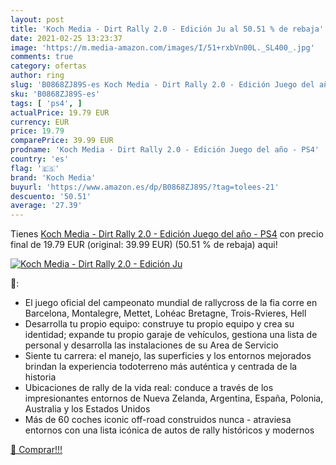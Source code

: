 ```yaml
---
layout: post
title: 'Koch Media - Dirt Rally 2.0 - Edición Ju al 50.51 % de rebaja'
date: 2021-02-25 13:23:37
image: 'https://m.media-amazon.com/images/I/51+rxbVn00L._SL400_.jpg'
comments: true
category: ofertas
author: ring
slug: 'B0868ZJ89S-es Koch Media - Dirt Rally 2.0 - Edición Juego del año - PS4'
sku: 'B0868ZJ89S-es'
tags: [ 'ps4', ]
actualPrice: 19.79 EUR
currency: EUR
price: 19.79
comparePrice: 39.99 EUR
prodname: 'Koch Media - Dirt Rally 2.0 - Edición Juego del año - PS4'
country: 'es'
flag: '🇪🇸'
brand: 'Koch Media'
buyurl: 'https://www.amazon.es/dp/B0868ZJ89S/?tag=tolees-21'
descuento: '50.51'
average: '27.39'
---
```


Tienes [Koch Media - Dirt Rally 2.0 - Edición Juego del año - PS4](https://www.amazon.es/dp/B0868ZJ89S/?tag=tolees-21) con precio final de  19.79 EUR (original: 39.99 EUR) (50.51 %  de rebaja) aqui!

[![Koch Media - Dirt Rally 2.0 - Edición Ju](https://m.media-amazon.com/images/I/51+rxbVn00L._SL400_.jpg)](https://www.amazon.es/dp/B0868ZJ89S/?tag=tolees-21)

🔎:

- El juego oficial del campeonato mundial de rallycross de la fia corre en Barcelona, ​​Montalegre, Mettet, Lohéac Bretagne, Trois-Rvieres, Hell
- Desarrolla tu propio equipo: construye tu propio equipo y crea su identidad; expande tu propio garaje de vehículos, gestiona una lista de personal y desarrolla las instalaciones de su Area de Servicio
- Siente tu carrera: el manejo, las superficies y los entornos mejorados brindan la experiencia todoterreno más auténtica y centrada de la historia
- Ubicaciones de rally de la vida real: conduce a través de los impresionantes entornos de Nueva Zelanda, Argentina, España, Polonia, Australia y los Estados Unidos
- Más de 60 coches iconic off-road construidos nunca - atraviesa entornos con una lista icónica de autos de rally históricos y modernos

[🛒 Comprar!!!](https://www.amazon.es/dp/B0868ZJ89S/?tag=tolees-21)
